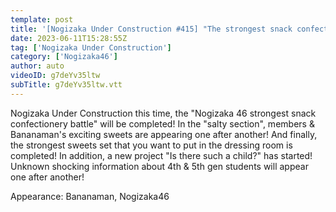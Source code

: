 ```yaml
---
template: post
title: '[Nogizaka Under Construction #415] "The strongest snack confectionery battle" part 2. 2023.06.11 OA'
date: 2023-06-11T15:28:55Z
tag: ['Nogizaka Under Construction']
category: ['Nogizaka46']
author: auto 
videoID: g7deYv35ltw
subTitle: g7deYv35ltw.vtt
---
```

Nogizaka Under Construction this time, the "Nogizaka 46 strongest snack confectionery battle" will be completed! In the "salty section", members & Bananaman's exciting sweets are appearing one after another! And finally, the strongest sweets set that you want to put in the dressing room is completed! In addition, a new project "Is there such a child?" has started! Unknown shocking information about 4th & 5th gen students will appear one after another!

Appearance: Bananaman, Nogizaka46